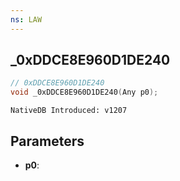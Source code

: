 ```yaml
---
ns: LAW
---
```

## _0xDDCE8E960D1DE240

```c
// 0xDDCE8E960D1DE240
void _0xDDCE8E960D1DE240(Any p0);
```

```
NativeDB Introduced: v1207
```

## Parameters
* **p0**:
